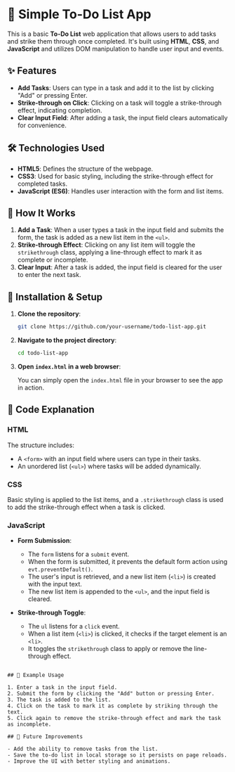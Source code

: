 # 📝 Simple To-Do List App

This is a basic **To-Do List** web application that allows users to add tasks and strike them through once completed. It's built using **HTML**, **CSS**, and **JavaScript** and utilizes DOM manipulation to handle user input and events.

## ✨ Features

- **Add Tasks**: Users can type in a task and add it to the list by clicking "Add" or pressing Enter.
- **Strike-through on Click**: Clicking on a task will toggle a strike-through effect, indicating completion.
- **Clear Input Field**: After adding a task, the input field clears automatically for convenience.

## 🛠️ Technologies Used

- **HTML5**: Defines the structure of the webpage.
- **CSS3**: Used for basic styling, including the strike-through effect for completed tasks.
- **JavaScript (ES6)**: Handles user interaction with the form and list items.

## 🚀 How It Works

1. **Add a Task**: When a user types a task in the input field and submits the form, the task is added as a new list item in the `<ul>`.
2. **Strike-through Effect**: Clicking on any list item will toggle the `strikethrough` class, applying a line-through effect to mark it as complete or incomplete.
3. **Clear Input**: After a task is added, the input field is cleared for the user to enter the next task.

## 🔧 Installation & Setup

1. **Clone the repository**:

   ```bash
   git clone https://github.com/your-username/todo-list-app.git
   ```

2. **Navigate to the project directory**:

   ```bash
   cd todo-list-app
   ```

3. **Open `index.html` in a web browser**:

   You can simply open the `index.html` file in your browser to see the app in action.

## 🧩 Code Explanation

### HTML

The structure includes:
- A `<form>` with an input field where users can type in their tasks.
- An unordered list (`<ul>`) where tasks will be added dynamically.

### CSS

Basic styling is applied to the list items, and a `.strikethrough` class is used to add the strike-through effect when a task is clicked.

### JavaScript

- **Form Submission**: 
   - The `form` listens for a `submit` event.
   - When the form is submitted, it prevents the default form action using `evt.preventDefault()`.
   - The user's input is retrieved, and a new list item (`<li>`) is created with the input text.
   - The new list item is appended to the `<ul>`, and the input field is cleared.

- **Strike-through Toggle**:
   - The `ul` listens for a `click` event.
   - When a list item (`<li>`) is clicked, it checks if the target element is an `<li>`.
   - It toggles the `strikethrough` class to apply or remove the line-through effect.


```

## 📖 Example Usage

1. Enter a task in the input field.
2. Submit the form by clicking the "Add" button or pressing Enter.
3. The task is added to the list.
4. Click on the task to mark it as complete by striking through the text.
5. Click again to remove the strike-through effect and mark the task as incomplete.

## 🚀 Future Improvements

- Add the ability to remove tasks from the list.
- Save the to-do list in local storage so it persists on page reloads.
- Improve the UI with better styling and animations.

